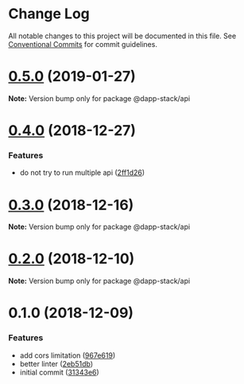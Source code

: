 # Change Log

All notable changes to this project will be documented in this file.
See [Conventional Commits](https://conventionalcommits.org) for commit guidelines.

# [0.5.0](https://github.com/Dapp-Stack/Dapp-Stack/compare/v0.4.2...v0.5.0) (2019-01-27)

**Note:** Version bump only for package @dapp-stack/api





# [0.4.0](https://github.com/Dapp-Stack/Dapp-Stack/compare/v0.3.0...v0.4.0) (2018-12-27)


### Features

* do not try to run multiple api ([2ff1d26](https://github.com/Dapp-Stack/Dapp-Stack/commit/2ff1d26))





# [0.3.0](https://github.com/Dapp-Stack/Dapp-Stack/compare/v0.2.2...v0.3.0) (2018-12-16)

**Note:** Version bump only for package @dapp-stack/api





# [0.2.0](https://github.com/Dapp-Stack/Dapp-Stack/compare/v0.1.6...v0.2.0) (2018-12-10)

**Note:** Version bump only for package @dapp-stack/api





# 0.1.0 (2018-12-09)


### Features

* add cors limitation ([967e619](https://github.com/Dapp-Stack/Dapp-Stack/commit/967e619))
* better linter ([2eb51db](https://github.com/Dapp-Stack/Dapp-Stack/commit/2eb51db))
* initial commit ([31343e6](https://github.com/Dapp-Stack/Dapp-Stack/commit/31343e6))
